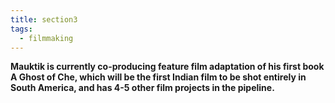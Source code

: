 ```yaml
---
title: section3
tags:
  - filmmaking
---
```

**Mauktik is currently co-producing feature film adaptation of his first book A Ghost of Che, which will be the first Indian film to be shot entirely in South America, and has 4-5 other film projects in the pipeline.**
